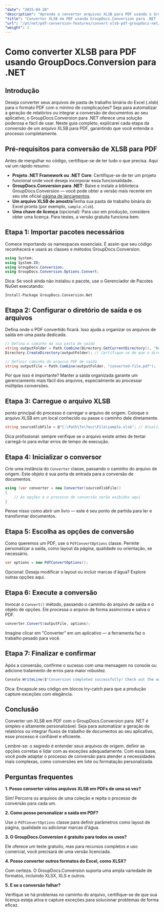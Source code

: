 ```yaml
---
"date": "2025-04-30"
"description": "Aprenda a converter arquivos XLSB para PDF usando o GroupDocs.Conversion para .NET com este guia passo a passo. Ideal para profissionais que precisam de conversão de arquivos simplificada."
"title": "Converter XLSB em PDF usando GroupDocs.Conversion para .NET - Um guia completo"
"url": "/pt/net/pdf-conversion-features/convert-xlsb-pdf-groupdocs-net/"
"weight": 1
---
```


# Como converter XLSB para PDF usando GroupDocs.Conversion para .NET

## Introdução

Deseja converter seus arquivos de pasta de trabalho binária do Excel (.xlsb) para o formato PDF com o mínimo de complicações? Seja para automatizar a geração de relatórios ou integrar a conversão de documentos ao seu aplicativo, o GroupDocs.Conversion para .NET oferece uma solução poderosa e fácil de usar. Neste guia completo, explicarei cada etapa da conversão de um arquivo XLSB para PDF, garantindo que você entenda o processo completamente.

## Pré-requisitos para conversão de XLSB para PDF

Antes de mergulhar no código, certifique-se de ter tudo o que precisa. Aqui vai um rápido resumo:

- **Projeto .NET Framework ou .NET Core**: Certifique-se de ter um projeto funcional onde você deseja incorporar essa funcionalidade.
- **GroupDocs.Conversion para .NET**: Baixe e instale a biblioteca GroupDocs.Conversion — você pode obter a versão mais recente em seu site oficial [página de lançamentos](https://releases.groupdocs.com/conversion/net/).
- **Um arquivo XLSB de amostra**Tenha sua pasta de trabalho binária do Excel pronta (por exemplo, `sample.xlsb`).
- **Uma chave de licença** (opcional): Para uso em produção, considere obter uma licença. Para testes, a versão gratuita funciona bem.

## Etapa 1: Importar pacotes necessários

Comece importando os namespaces essenciais. É assim que seu código reconhecerá e usará as classes e métodos GroupDocs.Conversion.

```csharp
using System;
using System.IO;
using GroupDocs.Conversion;
using GroupDocs.Conversion.Options.Convert;
```

Dica: Se você ainda não instalou o pacote, use o Gerenciador de Pacotes NuGet executando:

```
Install-Package GroupDocs.Conversion.Net
```

## Etapa 2: Configurar o diretório de saída e os arquivos

Defina onde o PDF convertido ficará. Isso ajuda a organizar os arquivos de saída em uma pasta dedicada.

```csharp
// Defina o caminho da sua pasta de saída
string outputFolder = Path.Combine(Directory.GetCurrentDirectory(), "Output");
Directory.CreateDirectory(outputFolder); // Certifique-se de que o diretório existe

// Definir caminho do arquivo PDF de saída
string outputFile = Path.Combine(outputFolder, "converted-file.pdf");
```

Por que isso é importante? Manter a saída organizada garante um gerenciamento mais fácil dos arquivos, especialmente ao processar múltiplas conversões.

## Etapa 3: Carregue o arquivo XLSB

ponto principal do processo é carregar o arquivo de origem. Coloque o arquivo XLSB em um local conhecido ou passe o caminho dele diretamente.

```csharp
string sourceXlsbFile = @"C:\Path\To\Your\File\sample.xlsb"; // Atualize com o caminho do seu arquivo
```

Dica profissional: sempre verifique se o arquivo existe antes de tentar carregá-lo para evitar erros de tempo de execução.

## Etapa 4: Inicializar o conversor

Crie uma instância do `Converter` classe, passando o caminho do arquivo de origem. Este objeto é sua porta de entrada para a conversão de documentos.

```csharp
using (var converter = new Converter(sourceXlsbFile))
{
    // As opções e o processo de conversão serão exibidos aqui
}
```

Pense nisso como abrir um livro — este é seu ponto de partida para ler e transformar documentos.

## Etapa 5: Escolha as opções de conversão

Como queremos um PDF, use o `PdfConvertOptions` classe. Permite personalizar a saída, como layout da página, qualidade ou orientação, se necessário.

```csharp
var options = new PdfConvertOptions();
```

Opcional: Deseja modificar o layout ou incluir marcas d'água? Explore outras opções aqui.

## Etapa 6: Execute a conversão

Invocar o `Convert()` método, passando o caminho do arquivo de saída e o objeto de opções. Ele processa o arquivo de forma assíncrona e salva o PDF.

```csharp
converter.Convert(outputFile, options);
```

Imagine clicar em "Converter" em um aplicativo — a ferramenta faz o trabalho pesado para você.

## Etapa 7: Finalizar e confirmar

Após a conversão, confirme o sucesso com uma mensagem no console ou adicione tratamento de erros para maior robustez.

```csharp
Console.WriteLine($"Conversion completed successfully! Check out the output at: {outputFolder}");
```

Dica: Encapsule seu código em blocos try-catch para que a produção capture exceções com elegância.

## Conclusão

Converter um XLSB em PDF com o GroupDocs.Conversion para .NET é simples e altamente personalizável. Seja para automatizar a geração de relatórios ou integrar fluxos de trabalho de documentos ao seu aplicativo, esse processo é confiável e eficiente.

Lembre-se: o segredo é entender seus arquivos de origem, definir as opções corretas e lidar com as exceções adequadamente. Com essa base, você pode adaptar o processo de conversão para atender a necessidades mais complexas, como conversões em lote ou formatação personalizada.

## Perguntas frequentes

**1. Posso converter vários arquivos XLSB em PDFs de uma só vez?**  

Sim! Percorra os arquivos de uma coleção e repita o processo de conversão para cada um.

**2. Como posso personalizar a saída em PDF?**  

Use o `PdfConvertOptions` classe para definir parâmetros como layout de página, qualidade ou adicionar marcas d'água.

**3. O GroupDocs.Conversion é gratuito para todos os usos?**  

Ele oferece um teste gratuito, mas para recursos completos e uso comercial, você precisará de uma versão licenciada.

**4. Posso converter outros formatos do Excel, como XLSX?**  

Com certeza. O GroupDocs.Conversion suporta uma ampla variedade de formatos, incluindo XLSX, XLS e outros.

**5. E se a conversão falhar?**  

Verifique se há problemas no caminho do arquivo, certifique-se de que sua licença esteja ativa e capture exceções para solucionar problemas de forma eficaz.